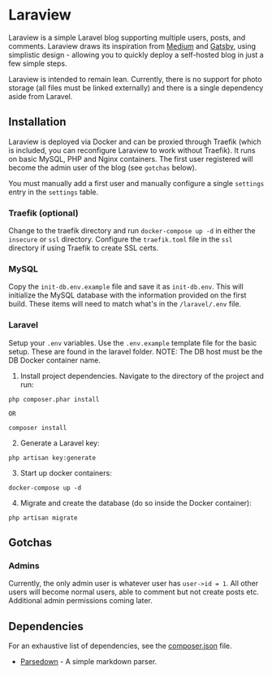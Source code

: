 # Laraview
Laraview is a simple Laravel blog supporting multiple users, posts, and comments. Laraview draws its inspiration from [Medium](https://medium.com) and [Gatsby](https://www.gatsbyjs.org), using simplistic design - allowing you to quickly deploy a self-hosted blog in just a few simple steps.

Laraview is intended to remain lean. Currently, there is no support for photo storage (all files must be linked externally) and there is a single dependency aside from Laravel.

## Installation
Laraview is deployed via Docker and can be proxied through Traefik (which is included, you can reconfigure Laraview to work without Traefik). It runs on basic MySQL, PHP and Nginx containers. The first user registered will become the admin user of the blog (see `gotchas` below).

You must manually add a first user and manually configure a single `settings` entry in the `settings` table.

### Traefik (optional)
Change to the traefik directory and run `docker-compose up -d` in either the `insecure` or `ssl` directory. Configure the `traefik.toml` file in the `ssl` directory if using Traefik to create SSL certs.

### MySQL
Copy the `init-db.env.example` file and save it as `init-db.env`. This will initialize the MySQL database with the information provided on the first build. These items will need to match what's in the `/laravel/.env` file.

### Laravel
Setup your `.env` variables. Use the `.env.example` template file for the basic setup. These are found in the laravel folder. NOTE: The DB host must be the DB Docker container name.

1) Install project dependencies. Navigate to the directory of the project and run:

```
php composer.phar install

OR

composer install
```

2) Generate a Laravel key:
```
php artisan key:generate
```

3) Start up docker containers:
```
docker-compose up -d
```

4) Migrate and create the database (do so inside the Docker container):
```
php artisan migrate
```

## Gotchas

### Admins
Currently, the only admin user is whatever user has `user->id = 1`. All other users will become normal users, able to comment but not create posts etc. Additional admin permissions coming later.

## Dependencies
For an exhaustive list of dependencies, see the [composer.json](/composer.json) file.
- [Parsedown](https://github.com/erusev/parsedown) - A simple markdown parser.